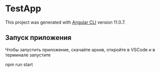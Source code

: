 # TestApp

This project was generated with [Angular CLI](https://github.com/angular/angular-cli) version 11.0.7.

## Запуск приложения

Чтобы запустить приложение, скачайте архив, откройте в VSCode и в терминале запустите 

npm run start
